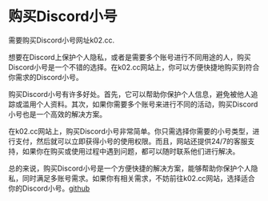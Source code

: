 # 购买Discord小号

需要购买Discord小号网址k02.cc.

想要在Discord上保护个人隐私，或者是需要多个账号进行不同用途的人，购买Discord小号是一个不错的选择。在k02.cc网站上，你可以方便快捷地购买到符合你需求的Discord小号。

购买Discord小号有许多好处。首先，它可以帮助你保护个人信息，避免被他人追踪或滥用个人资料。其次，如果你需要多个账号来进行不同的活动，购买Discord小号也是一个高效的解决方案。

在k02.cc网站上，购买Discord小号非常简单。你只需选择你需要的小号类型，进行支付，然后就可以立即获得小号的使用权限。而且，网站还提供24/7的客服支持，如果你在购买或使用过程中遇到问题，都可以随时联系他们进行解决。

总的来说，购买Discord小号是一个方便快捷的解决方案，能够帮助你保护个人隐私，同时满足多账号需求。如果你有相关需求，不妨前往k02.cc网站，选择适合你的Discord小号。[github](https://github.com)